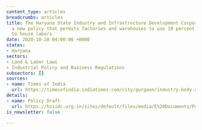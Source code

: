 ```yaml
---
content_type: articles
breadcrumbs: articles
title: The Haryana State Industry and Infrastructure Development Corporation introduces
  a new policy that permits factories and warehouses to use 10 percent of their premises
  to house labors
date: 2020-10-28 04:00:00 +0000
states:
- Haryana
sectors:
- Land & Labor Laws
- Industrial Policy and Business Regulations
subsectors: []
sources:
- name: Times of India
  url: https://timesofindia.indiatimes.com/city/gurgaon/industry-body-allows-units-to-house-workers-on-premises/articleshow/78796847.cms
details:
- name: Policy Draft
  url: https://hsiidc.org.in/sites/default/files/media/E%20Documents/Policy%20IPD.pdf
is_newsletter: false

---
```

